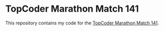 # TopCoder Marathon Match 141

This repository contains my code for the [TopCoder Marathon Match 141](https://www.topcoder.com/challenges/8fe73e58-d883-41bd-9028-b1c925c380e5).
